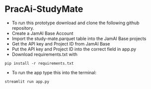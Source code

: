 # PracAi-StudyMate

- To run this prototype download and clone the following github repository.
- Create a JamAI Base Account
- Import the study-mate.parquet table into the JamAI Base projects
- Get the API key and Project ID from JamAI Base
- Put the API key and Project ID into the correct field in app.py
- Download requirements.txt with
```
pip install -r requirements.txt
```
- To run the app type this into the terminal:
```
streamlit run app.py
```
